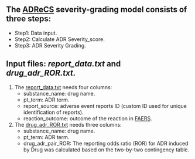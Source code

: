The [ADReCS](http://www.bio-add.org/ADReCS) severity-grading model consists of three steps:
----
* Step1: Data input.<br>
* Step2: Calculate ADR Severity_score.<br>
* Step3: ADR Severity Grading.<br>

Input files: *report_data.txt* and *drug_adr_ROR.txt*.
----
1. The [report_data.txt](https://github.com/yueqixuan/ADReCS-Severity-grading-model/blob/main/example_data/report_data.txt) needs four columns:<br>
	* substance_name: drug name.<br>
	* pt_term: ADR term.<br>
	* report_source: adverse event reports ID (custom ID used for unique identification of reports).<br>
	* reaction_outcome: outcome of the reaction in [FAERS](https://www.fda.gov/drugs/questions-and-answers-fdas-adverse-event-reporting-system-faers/fda-adverse-event-reporting-system-faers-public-dashboard).<br>
2. The [drug_adr_ROR.txt](https://github.com/yueqixuan/ADReCS-Severity-grading-model/blob/main/example_data/drug_adr_ROR.txt) needs three columns:<br>
	* substance_name: drug name.<br>
	* pt_term: ADR term.<br>
	* drug_adr_pair_ROR: The reporting odds ratio (ROR) for ADR induced by Drug was calculated based on the two-by-two contingency table.
